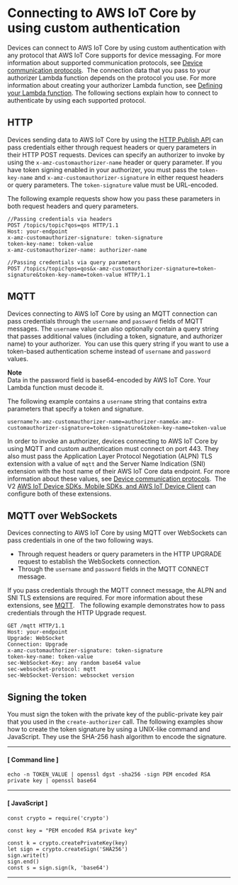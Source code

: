 # Connecting to AWS IoT Core by using custom authentication<a name="custom-auth"></a>

 Devices can connect to AWS IoT Core by using custom authentication with any protocol that AWS IoT Core supports for device messaging\. For more information about supported communication protocols, see [Device communication protocols](protocols.md)\.  The connection data that you pass to your authorizer Lambda function depends on the protocol you use\. For more information about creating your authorizer Lambda function, see [Defining your Lambda function](config-custom-auth.md#custom-auth-lambda)\. The following sections explain how to connect to authenticate by using each supported protocol\. 

## HTTP<a name="custom-auth-http"></a>

Devices sending data to AWS IoT Core by using the [HTTP Publish API](https://docs.aws.amazon.com/iot/latest/apireference/API_iotdata_Publish.html) can pass credentials either through request headers or query parameters in their HTTP POST requests\. Devices can specify an authorizer to invoke by using the `x-amz-customauthorizer-name` header or query parameter\. If you have token signing enabled in your authorizer, you must pass the `token-key-name` and `x-amz-customauthorizer-signature` in either request headers or query parameters\. The `token-signature` value must be URL\-encoded\.

The following example requests show how you pass these parameters in both request headers and query parameters\. 

```
//Passing credentials via headers
POST /topics/topic?qos=qos HTTP/1.1
Host: your-endpoint 
x-amz-customauthorizer-signature: token-signature
token-key-name: token-value 
x-amz-customauthorizer-name: authorizer-name

//Passing credentials via query parameters
POST /topics/topic?qos=qos&x-amz-customauthorizer-signature=token-signature&token-key-name=token-value HTTP/1.1
```

## MQTT<a name="custom-auth-mqtt"></a>

 Devices connecting to AWS IoT Core by using an MQTT connection can pass credentials through the `username` and `password` fields of MQTT messages\. The `username` value can also optionally contain a query string that passes additional values \(including a token, signature, and authorizer name\) to your authorizer\.  You can use this query string if you want to use a token\-based authentication scheme instead of `username` and `password` values\.  

**Note**  
 Data in the password field is base64\-encoded by AWS IoT Core\. Your Lambda function must decode it\. 

 The following example contains a `username` string that contains extra parameters that specify a token and signature\.  

```
username?x-amz-customauthorizer-name=authorizer-name&x-amz-customauthorizer-signature=token-signature&token-key-name=token-value
```

 In order to invoke an authorizer, devices connecting to AWS IoT Core by using MQTT and custom authentication must connect on port 443\. They also must pass the Application Layer Protocol Negotiation \(ALPN\) TLS extension with a value of `mqtt` and the Server Name Indication \(SNI\) extension with the host name of their AWS IoT Core data endpoint\. For more information about these values, see [Device communication protocols](protocols.md)\.  The V2 [AWS IoT Device SDKs, Mobile SDKs, and AWS IoT Device Client](iot-sdks.md) can configure both of these extensions\.    

## MQTT over WebSockets<a name="custom-auth-websockets"></a>

 Devices connecting to AWS IoT Core by using MQTT over WebSockets can pass credentials in one of the two following ways\. 
+ Through request headers or query parameters in the HTTP UPGRADE request to establish the WebSockets connection\.
+ Through the `username` and `password` fields in the MQTT CONNECT message\.

 If you pass credentials through the MQTT connect message, the ALPN and SNI TLS extensions are required\. For more information about these extensions, see [MQTT](#custom-auth-mqtt)\.   The following example demonstrates how to pass credentials through the HTTP Upgrade request\. 

```
GET /mqtt HTTP/1.1
Host: your-endpoint 
Upgrade: WebSocket 
Connection: Upgrade 
x-amz-customauthorizer-signature: token-signature
token-key-name: token-value 
sec-WebSocket-Key: any random base64 value 
sec-websocket-protocol: mqtt 
sec-WebSocket-Version: websocket version
```

## Signing the token<a name="custom-auth-token-signature"></a>

You must sign the token with the private key of the public\-private key pair that you used in the `create-authorizer` call\. The following examples show how to create the token signature by using a UNIX\-like command and JavaScript\. They use the SHA\-256 hash algorithm to encode the signature\.

------
#### [ Command line ]

```
echo -n TOKEN_VALUE | openssl dgst -sha256 -sign PEM encoded RSA private key | openssl base64
```

------
#### [ JavaScript ]

```
const crypto = require('crypto')

const key = "PEM encoded RSA private key"

const k = crypto.createPrivateKey(key)
let sign = crypto.createSign('SHA256')
sign.write(t)
sign.end()
const s = sign.sign(k, 'base64')
```

------